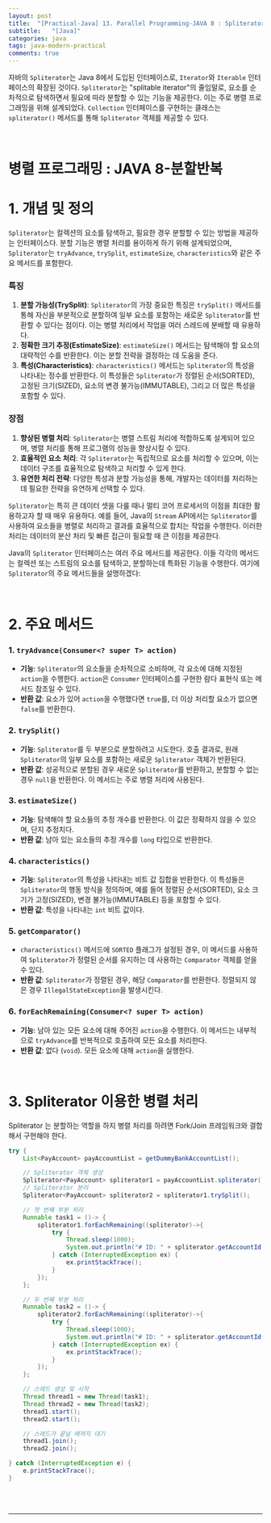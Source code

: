 ```yaml
---
layout: post
title:  "[Practical-Java] 13. Parallel Programming-JAVA 8 : Spliterator"
subtitle:   "[Java]"
categories: java
tags: java-modern-practical
comments: true
---
```



자바의 `Spliterator`는 Java 8에서 도입된 인터페이스로, `Iterator`와 `Iterable` 인터페이스의 확장된 것이다. `Spliterator`는 "splitable iterator"의 줄임말로, 요소를 순차적으로 탐색하면서 필요에 따라 분할할 수 있는 기능을 제공한다. 이는 주로 병렬 프로그래밍을 위해 설계되었다. `Collection` 인터페이스를 구현하는 클래스는 `spliterator()` 메서드를 통해 `Spliterator` 객체를 제공할 수 있다.

<br>


# 병렬 프로그래밍 : JAVA 8-분할반복

# 1. 개념 및 정의

`Spliterator`는 컬렉션의 요소를 탐색하고, 필요한 경우 분할할 수 있는 방법을 제공하는 인터페이스다. 분할 기능은 병렬 처리를 용이하게 하기 위해 설계되었으며, `Spliterator`는 `tryAdvance`, `trySplit`, `estimateSize`, `characteristics`와 같은 주요 메서드를 포함한다.

### 특징

1. **분할 가능성(TrySplit)**: `Spliterator`의 가장 중요한 특징은 `trySplit()` 메서드를 통해 자신을 부분적으로 분할하여 일부 요소를 포함하는 새로운 `Spliterator`를 반환할 수 있다는 점이다. 이는 병렬 처리에서 작업을 여러 스레드에 분배할 때 유용하다.
2. **정확한 크기 추정(EstimateSize)**: `estimateSize()` 메서드는 탐색해야 할 요소의 대략적인 수를 반환한다. 이는 분할 전략을 결정하는 데 도움을 준다.
3. **특성(Characteristics)**: `characteristics()` 메서드는 `Spliterator`의 특성을 나타내는 정수를 반환한다. 이 특성들은 `Spliterator`가 정렬된 순서(SORTED), 고정된 크기(SIZED), 요소의 변경 불가능(IMMUTABLE), 그리고 더 많은 특성을 포함할 수 있다.

### 장점

1. **향상된 병렬 처리**: `Spliterator`는 병렬 스트림 처리에 적합하도록 설계되어 있으며, 병렬 처리를 통해 프로그램의 성능을 향상시킬 수 있다.
2. **효율적인 요소 처리**: 각 `Spliterator`는 독립적으로 요소를 처리할 수 있으며, 이는 데이터 구조를 효율적으로 탐색하고 처리할 수 있게 한다.
3. **유연한 처리 전략**: 다양한 특성과 분할 가능성을 통해, 개발자는 데이터를 처리하는 데 필요한 전략을 유연하게 선택할 수 있다.

`Spliterator`는 특히 큰 데이터 셋을 다룰 때나 멀티 코어 프로세서의 이점을 최대한 활용하고자 할 때 매우 유용하다. 예를 들어, Java의 `Stream` API에서는 `Spliterator`를 사용하여 요소들을 병렬로 처리하고 결과를 효율적으로 합치는 작업을 수행한다. 이러한 처리는 데이터의 분산 처리 및 빠른 접근이 필요할 때 큰 이점을 제공한다.

Java의 `Spliterator` 인터페이스는 여러 주요 메서드를 제공한다. 이들 각각의 메서드는 컬렉션 또는 스트림의 요소를 탐색하고, 분할하는데 특화된 기능을 수행한다. 여기에 `Spliterator`의 주요 메서드들을 설명하겠다:

<br>


# 2. 주요 메서드

### 1. `tryAdvance(Consumer<? super T> action)`
- **기능**: `Spliterator`의 요소들을 순차적으로 소비하며, 각 요소에 대해 지정된 `action`을 수행한다. `action`은 `Consumer` 인터페이스를 구현한 람다 표현식 또는 메서드 참조일 수 있다.
- **반환 값**: 요소가 있어 `action`을 수행했다면 `true`를, 더 이상 처리할 요소가 없으면 `false`를 반환한다.

### 2. `trySplit()`
- **기능**: `Spliterator`를 두 부분으로 분할하려고 시도한다. 호출 결과로, 원래 `Spliterator`의 일부 요소를 포함하는 새로운 `Spliterator` 객체가 반환된다.
- **반환 값**: 성공적으로 분할된 경우 새로운 `Spliterator`를 반환하고, 분할할 수 없는 경우 `null`을 반환한다. 이 메서드는 주로 병렬 처리에 사용된다.

### 3. `estimateSize()`
- **기능**: 탐색해야 할 요소들의 추정 개수를 반환한다. 이 값은 정확하지 않을 수 있으며, 단지 추정치다.
- **반환 값**: 남아 있는 요소들의 추정 개수를 `long` 타입으로 반환한다.

### 4. `characteristics()`
- **기능**: `Spliterator`의 특성을 나타내는 비트 값 집합을 반환한다. 이 특성들은 `Spliterator`의 행동 방식을 정의하며, 예를 들어 정렬된 순서(SORTED), 요소 크기가 고정(SIZED), 변경 불가능(IMMUTABLE) 등을 포함할 수 있다.
- **반환 값**: 특성을 나타내는 `int` 비트 값이다.

### 5. `getComparator()`
- `characteristics()` 메서드에 `SORTED` 플래그가 설정된 경우, 이 메서드를 사용하여 `Spliterator`가 정렬된 순서를 유지하는 데 사용하는 `Comparator` 객체를 얻을 수 있다.
- **반환 값**: `Spliterator`가 정렬된 경우, 해당 `Comparator`를 반환한다. 정렬되지 않은 경우 `IllegalStateException`을 발생시킨다.

### 6. `forEachRemaining(Consumer<? super T> action)`
- **기능**: 남아 있는 모든 요소에 대해 주어진 `action`을 수행한다. 이 메서드는 내부적으로 `tryAdvance`를 반복적으로 호출하여 모든 요소를 처리한다.
- **반환 값**: 없다 (`void`). 모든 요소에 대해 `action`을 실행한다.

<br>

# 3. Spliterator 이용한 병렬 처리

Spliterator 는 분할하는 역할을 하지 병렬 처리를 하려면 Fork/Join 프레임워크와 결합해서 구현해야 한다.

```java
try {
    List<PayAccount> payAccountList = getDummyBankAccountList();

    // Spliterator 객체 생성
    Spliterator<PayAccount> spliterator1 = payAccountList.spliterator();
    // Spliterator 분리
    Spliterator<PayAccount> spliterator2 = spliterator1.trySplit();

    // 첫 번째 부분 처리
    Runnable task1 = ()-> {
        spliterator1.forEachRemaining((spliterator)->{
            try {
                Thread.sleep(1000);
                System.out.println("# ID: " + spliterator.getAccountId() + ", ThreadName: " + Thread.currentThread().getName());
            } catch (InterruptedException ex) {
                ex.printStackTrace();
            }
        });
    };

    // 두 번째 부분 처리
    Runnable task2 = ()-> {
        spliterator2.forEachRemaining((spliterator)->{
            try {
                Thread.sleep(1000);
                System.out.println("# ID: " + spliterator.getAccountId() + ", ThreadName: " + Thread.currentThread().getName());
            } catch (InterruptedException ex) {
                ex.printStackTrace();
            }
        });
    };

    // 스레드 생성 및 시작
    Thread thread1 = new Thread(task1);
    Thread thread2 = new Thread(task2);
    thread1.start();
    thread2.start();

    // 스레드가 끝날 때까지 대기
    thread1.join();
    thread2.join();

} catch (InterruptedException e) {
    e.printStackTrace();
}
```

<br><br>


---